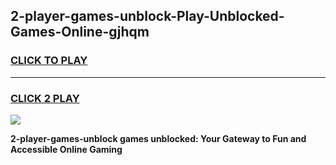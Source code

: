 
## 2-player-games-unblock-Play-Unblocked-Games-Online-gjhqm
<h3>
<a href="https://premium76.site?title=2-player-games-unblock&ref=25A">CLICK TO PLAY</a></h3>
<hr>

<h3>
<a href="https://premium76.site?title=2-player-games-unblock&ref=25A">CLICK 2 PLAY</a>
  
</h3>

<a href="https://premium76.site?title=2-player-games-unblock&ref=25A"><img src="https://clearcache.store/games.png"></a>


**2-player-games-unblock games unblocked: Your Gateway to Fun and Accessible Online Gaming**
